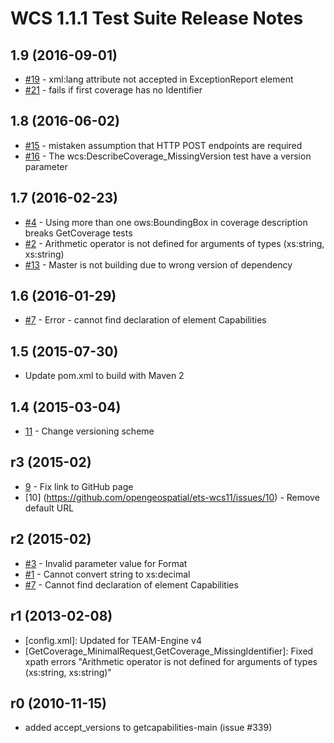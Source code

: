# WCS 1.1.1 Test Suite Release Notes

## 1.9 (2016-09-01)
* [#19](https://github.com/opengeospatial/ets-wcs11/issues/19) - xml:lang attribute not accepted in ExceptionReport element
* [#21](https://github.com/opengeospatial/ets-wcs11/issues/21) - fails if first coverage has no Identifier

## 1.8 (2016-06-02)
* [#15](https://github.com/opengeospatial/ets-wcs11/issues/15) - mistaken assumption that HTTP POST endpoints are required
* [#16](https://github.com/opengeospatial/ets-wcs11/issues/16) - The wcs:DescribeCoverage_MissingVersion test have a version parameter

## 1.7 (2016-02-23)
* [#4](https://github.com/opengeospatial/ets-wcs11/issues/4) - Using more than one ows:BoundingBox in coverage description breaks GetCoverage tests
* [#2](https://github.com/opengeospatial/ets-wcs11/issues/2) - Arithmetic operator is not defined for arguments of types (xs:string, xs:string)
* [#13](https://github.com/opengeospatial/ets-wcs11/issues/13) - Master is not building due to wrong version of dependency

## 1.6 (2016-01-29)
* [#7](https://github.com/opengeospatial/ets-wcs11/issues/7) - Error - cannot find declaration of element Capabilities

## 1.5 (2015-07-30)
- Update pom.xml to build with Maven 2 

## 1.4 (2015-03-04)

* [11](https://github.com/opengeospatial/ets-wcs11/issues/11) - Change versioning scheme 

## r3 (2015-02)

* [9](https://github.com/opengeospatial/ets-wcs11/issues/9) - Fix link to GitHub page
* [10] (https://github.com/opengeospatial/ets-wcs11/issues/10) - Remove default URL

## r2 (2015-02)

* [#3](https://github.com/opengeospatial/ets-wcs11/issues/3) - Invalid parameter value for Format
* [#1](https://github.com/opengeospatial/ets-wcs11/issues/1) - Cannot convert string to xs:decimal
* [#7](https://github.com/opengeospatial/ets-wcs11/issues/7) - Cannot find declaration of element Capabilities 

## r1 (2013-02-08)

- [config.xml]: Updated for TEAM-Engine v4
- [GetCoverage_MinimalRequest,GetCoverage_MissingIdentifier]: Fixed xpath errors 
  "Arithmetic operator is not defined for arguments of types (xs:string, xs:string)"


## r0 (2010-11-15)

- added accept_versions to getcapabilities-main (issue #339)

